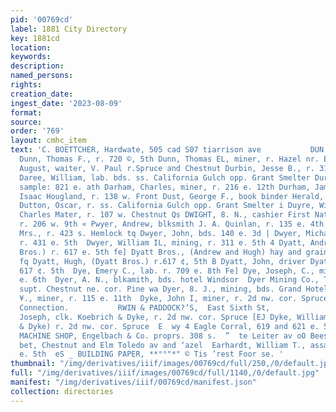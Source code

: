```yaml
---
pid: '00769cd'
label: 1881 City Directory
key: 1881cd
location: 
keywords: 
description: 
named_persons: 
rights: 
creation_date: 
ingest_date: '2023-08-09'
format: 
source: 
order: '769'
layout: cmhc_item
text: 'C. BOETTCHER, Hardwate, 505 cad S07 tiarrison ave           DUN 122 EAR  2
  Dunn, Thomas F., r. 720 ©, 5th Dunn, Thomas EL, miner, r. Hazel nr. Elm  Dupuis,
  August, waiter, V. Paul r.Spruce and Chestnut Durbin, Jesse B., r. 319 w. Chestnut
  Daree, William, lab. bds. ss. California Gulch opp. Grant Smelter Durfeo, Delos,
  sample: 821 e. ath Darham, Charles, miner, r. 216 e. 12th Durham, James, driver
  Isaac Hougland, r. 138 w. Front Dust, George F., book binder Herald, r. 413 w. 5th
  Dutton, Oscar, r. ss. California Gulch opp. Grant Smelter i Duyre, William, driver
  Charles Mater, r. 107 w. Chestnut Qs DWIGHT, 8. N., cashier First National Bank,
  r. 206 w. 9th « Pwyer, Andrew, blksmith J. A. Quinlan, r. 135 e. 4th 4_ Dwyer, Annie,
  Mrs., r. 423 s. Hemlock tq Dwyer, John, bds. 140 e. 3d | Dwyer, Michacl, miner,
  r. 431 e. 5th  Dwyer, William IL, mining, r. 311 e. 5th 4 Dyatt, Andrew, (Dyatt
  Bros.) r. 617 e. 5th fe] Dyatt Bros., (Andrew and Hugh) hay and grain, 619 e. 5th
  fq Dyatt, Hugh, (Dyatt Bros.) r.617 ¢, 5th B Dyatt, John, driver Dyatt Bros. r.
  617 ¢. 5th  Dye, Emery C., lab. r. 709 e. 8th Fe] Dye, Joseph, C., miner, bds. 804
  e. 6th  Dyer, A. N., blkamith, bds. hotel Windsor  Dyer Mining Co., T. G. Warden,
  supt. Chestnut ne. cor. Pine wa Dyer, 8. J., mining, bds. Grand Hotel  Dyer, William
  ¥., miner, r. 115 e. 11th  Dyke, John I, miner, r. 2d nw. cor. Spruce     ‘Telephone
  Connection.           RWIN & PADDOCK?’S,  East Sixth St,                 © Dyke,
  Joseph, clk. Koebrich & Dyke, r. 2d nw. cor. Spruce [EJ Dyke, William, (Koebrich
  & Dyke) r. 2d nw. cor. Spruce  E  wy 4 Eagle Corral, 619 and 621 e. 5th —] EAGLE
  MACHINE SHOP, Engelbach & Co. proprs. 308 s.  ”  te Leiter av oO Bees Rie H., vr.
  bet, Chestnut and Elm Toledo av and ‘azel  Earhardt, William T., assayer, r. 223
  e. 5th  eS _ BUILDING PAPER, **°°"*" © Tis ’rest Foor se. '
thumbnail: "/img/derivatives/iiif/images/00769cd/full/250,/0/default.jpg"
full: "/img/derivatives/iiif/images/00769cd/full/1140,/0/default.jpg"
manifest: "/img/derivatives/iiif/00769cd/manifest.json"
collection: directories
---
```

